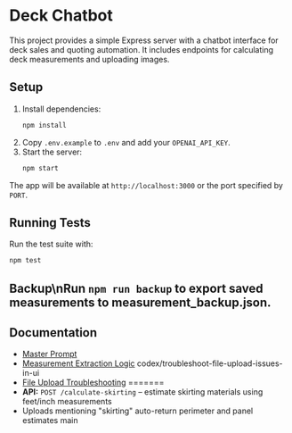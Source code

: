 # Deck Chatbot

This project provides a simple Express server with a chatbot interface for deck sales and quoting automation. It includes endpoints for calculating deck measurements and uploading images.

## Setup
1. Install dependencies:
   ```bash
   npm install
   ```
2. Copy `.env.example` to `.env` and add your `OPENAI_API_KEY`.
3. Start the server:
   ```bash
   npm start
   ```

The app will be available at `http://localhost:3000` or the port specified by `PORT`.

## Running Tests
Run the test suite with:
```bash
npm test
```
## Backup\nRun `npm run backup` to export saved measurements to measurement_backup.json.

## Documentation

- [Master Prompt](docs/MASTER_PROMPT.md)
- [Measurement Extraction Logic](docs/MEASUREMENT_EXTRACTION.md)
 codex/troubleshoot-file-upload-issues-in-ui
- [File Upload Troubleshooting](docs/FILE_UPLOAD_TROUBLESHOOTING.md)
=======
- **API:** `POST /calculate-skirting` – estimate skirting materials using feet/inch measurements
- Uploads mentioning "skirting" auto-return perimeter and panel estimates
 main
